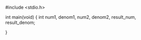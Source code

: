 #include <stdio.h>

int main(void) {
    int num1, denom1, num2, denom2, result_num, result_denom;


}
